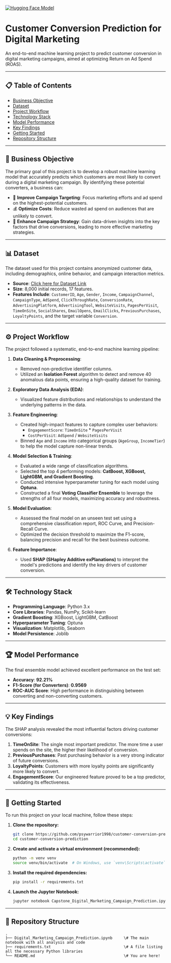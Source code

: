 [![Hugging Face Model](https://huggingface.co/datasets/huggingface/badges/resolve/main/model-on-hf-lg-dark.svg)](https://huggingface.co/psyrishi/marketing-conversion-predictor)

# Customer Conversion Prediction for Digital Marketing

An end-to-end machine learning project to predict customer conversion in digital marketing campaigns, aimed at optimizing Return on Ad Spend (ROAS).

---

## 📋 Table of Contents
- [Business Objective](#-business-objective)
- [Dataset](#-dataset)
- [Project Workflow](#-project-workflow)
- [Technology Stack](#-technology-stack)
- [Model Performance](#-model-performance)
- [Key Findings](#-key-findings)
- [Getting Started](#-getting-started)
- [Repository Structure](#-repository-structure)

---

## 🎯 Business Objective

The primary goal of this project is to develop a robust machine learning model that accurately predicts which customers are most likely to convert during a digital marketing campaign. By identifying these potential converters, a business can:

-   🎯 **Improve Campaign Targeting**: Focus marketing efforts and ad spend on the highest-potential customers.
-   💰 **Optimize Costs**: Reduce wasted ad spend on audiences that are unlikely to convert.
-   🚀 **Enhance Campaign Strategy**: Gain data-driven insights into the key factors that drive conversions, leading to more effective marketing strategies.

---

## 📊 Dataset

The dataset used for this project contains anonymized customer data, including demographics, online behavior, and campaign interaction metrics.

-   **Source**: [Click here for Dataset Link](https://www.kaggle.com/datasets/rabieelkharoua/predict-conversion-in-digital-marketing-dataset)
-   **Size**: 8,000 initial records, 17 features.
-   **Features Include**: `CustomerID`, `Age`, `Gender`, `Income`, `CampaignChannel`, `CampaignType`, `AdSpend`, `ClickThroughRate`, `ConversionRate`, `AdvertisingPlatform`, `AdvertisingTool`, `WebsiteVisits`, `PagesPerVisit`, `TimeOnSite`, `SocialShares`, `EmailOpens`, `EmailClicks`, `PreviousPurchases`, `LoyaltyPoints`, and the target variable `Conversion`.

---

## ⚙️ Project Workflow

The project followed a systematic, end-to-end machine learning pipeline:

1.  **Data Cleaning & Preprocessing**:
    -   Removed non-predictive identifier columns.
    -   Utilized an **Isolation Forest** algorithm to detect and remove 40 anomalous data points, ensuring a high-quality dataset for training.

2.  **Exploratory Data Analysis (EDA)**:
    -   Visualized feature distributions and relationships to understand the underlying patterns in the data.

3.  **Feature Engineering**:
    -   Created high-impact features to capture complex user behaviors:
        -   `EngagementScore`: `TimeOnSite` * `PagesPerVisit`
        -   `CostPerVisit`: `AdSpend` / `WebsiteVisits`
    -   Binned `Age` and `Income` into categorical groups (`AgeGroup`, `IncomeTier`) to help the model capture non-linear trends.

4.  **Model Selection & Training**:
    -   Evaluated a wide range of classification algorithms.
    -   Selected the top 4 performing models: **CatBoost, XGBoost, LightGBM, and Gradient Boosting**.
    -   Conducted intensive hyperparameter tuning for each model using **Optuna**.
    -   Constructed a final **Voting Classifier Ensemble** to leverage the strengths of all four models, maximizing accuracy and robustness.

5.  **Model Evaluation**:
    -   Assessed the final model on an unseen test set using a comprehensive classification report, ROC Curve, and Precision-Recall Curve.
    -   Optimized the decision threshold to maximize the F1-score, balancing precision and recall for the best business outcome.

6.  **Feature Importance**:
    -   Used **SHAP (SHapley Additive exPlanations)** to interpret the model's predictions and identify the key drivers of customer conversion.

---

## 🛠️ Technology Stack

-   **Programming Language**: Python 3.x
-   **Core Libraries**: Pandas, NumPy, Scikit-learn
-   **Gradient Boosting**: XGBoost, LightGBM, CatBoost
-   **Hyperparameter Tuning**: Optuna
-   **Visualization**: Matplotlib, Seaborn
-   **Model Persistence**: Joblib

---

## 🏆 Model Performance

The final ensemble model achieved excellent performance on the test set:

-   **Accuracy**: **92.21%**
-   **F1-Score (for Converters)**: **0.9569**
-   **ROC-AUC Score**: High performance in distinguishing between converting and non-converting customers.

---

## 💡 Key Findings

The SHAP analysis revealed the most influential factors driving customer conversions:

1.  **TimeOnSite**: The single most important predictor. The more time a user spends on the site, the higher their likelihood of conversion.
2.  **PreviousPurchases**: Past purchasing behavior is a very strong indicator of future conversions.
3.  **LoyaltyPoints**: Customers with more loyalty points are significantly more likely to convert.
4.  **EngagementScore**: Our engineered feature proved to be a top predictor, validating its effectiveness.

---

## 🚀 Getting Started

To run this project on your local machine, follow these steps:

1.  **Clone the repository:**
    ```bash
    git clone https://github.com/psywarrior1998/customer-conversion-prediction.git
    cd customer-conversion-prediction
    ```

2.  **Create and activate a virtual environment (recommended):**
    ```bash
    python -m venv venv
    source venv/bin/activate  # On Windows, use `venv\Scripts\activate`
    ```

3.  **Install the required dependencies:**
    ```bash
    pip install -r requirements.txt
    ```

4.  **Launch the Jupyter Notebook:**
    ```bash
    jupyter notebook Capstone_Digital_Marketing_Campaign_Prediction.ipynb
    ```

---

## 📁 Repository Structure

```
.
├── Digital_Marketing_Campaign_Prediction.ipynb     \# The main notebook with all analysis and code
├── requirements.txt                                \# A file listing all the necessary Python libraries
└── README.md                                       \# You are here!
```
